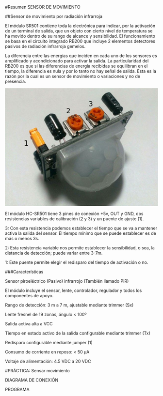 #Resumen SENSOR DE MOVIMIENTO

##Sensor de movimiento por radiación infrarroja

El módulo SR501 contiene toda la electrónica para indicar, por la activación de un terminal de salida, que un objeto con cierto nivel de temperatura se ha movido dentro de su rango de alcance y sensibilidad.  El funcionamiento se basa en el circuito integrado RB200 que incluye 2 elementos detectores pasivos de radiación infrarroja gemelos.

La diferencia entre las energías que inciden en cada uno de los sensores es amplificado y acondicionado para activar la salida.  La particularidad del RB200 es que si las diferencias de energía recibidas se equilibran en el tiempo, la diferencia es nula y por lo tanto no hay señal de salida. Esta es la razón por la cual es un sensor de movimiento o variaciones y no de presencia.

![SR501](./HCSR501_PIR.jpg)

El módulo HC-SR501 tiene 3 pines de conexión +5v, OUT y GND, dos resistencias variables de calibración (2 y 3) y un puente de ajuste (1).

3: Con esta resistencia podemos establecer el tiempo que se va a mantener activa la salida del sensor. El tiempo mínimo que se puede establecer es de más o menos 3s.

2: Esta resistencia variable nos permite establecer la sensibilidad, o sea, la distancia de detección; puede variar entre 3-7m.

1: Este puente permite elegir el redisparo del tiempo de activación o no.

###Características

Sensor piroeléctrico (Pasivo) infrarrojo (También llamado PIR)

El módulo incluye el sensor, lente, controlador, regulador y todos los componentes de apoyo.

Rango de detección: 3 m a 7 m, ajustable mediante trimmer (Sx)

Lente fresnel de 19 zonas, ángulo < 100º

Salida activa alta a VCC

Tiempo en estado activo de la salida configurable mediante trimmer (Tx)

Redisparo configurable mediante jumper (1)

Consumo de corriente en reposo: < 50 μA

Voltaje de alimentación: 4.5 VDC a 20 VDC

#PRÁCTICA: Sensar movimiento

DIAGRAMA DE CONEXIÓN

PROGRAMA


